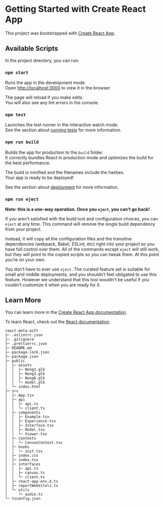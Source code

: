 # Getting Started with Create React App

This project was bootstrapped with [Create React App](https://github.com/facebook/create-react-app).

## Available Scripts

In the project directory, you can run:

### `npm start`

Runs the app in the development mode.\
Open [http://localhost:3000](http://localhost:3000) to view it in the browser.

The page will reload if you make edits.\
You will also see any lint errors in the console.

### `npm test`

Launches the test runner in the interactive watch mode.\
See the section about [running tests](https://facebook.github.io/create-react-app/docs/running-tests) for more information.

### `npm run build`

Builds the app for production to the `build` folder.\
It correctly bundles React in production mode and optimizes the build for the best performance.

The build is minified and the filenames include the hashes.\
Your app is ready to be deployed!

See the section about [deployment](https://facebook.github.io/create-react-app/docs/deployment) for more information.

### `npm run eject`

**Note: this is a one-way operation. Once you `eject`, you can’t go back!**

If you aren’t satisfied with the build tool and configuration choices, you can `eject` at any time. This command will remove the single build dependency from your project.

Instead, it will copy all the configuration files and the transitive dependencies (webpack, Babel, ESLint, etc) right into your project so you have full control over them. All of the commands except `eject` will still work, but they will point to the copied scripts so you can tweak them. At this point you’re on your own.

You don’t have to ever use `eject`. The curated feature set is suitable for small and middle deployments, and you shouldn’t feel obligated to use this feature. However we understand that this tool wouldn’t be useful if you couldn’t customize it when you are ready for it.

## Learn More

You can learn more in the [Create React App documentation](https://facebook.github.io/create-react-app/docs/getting-started).

To learn React, check out the [React documentation](https://reactjs.org/).

```
react-meta-aift
├─ .eslintrc.json
├─ .gitignore
├─ .prettierrc.json
├─ README.md
├─ package-lock.json
├─ package.json
├─ public
│  ├─ assets
│  │  ├─ Nong2.glb
│  │  ├─ Nong3.glb
│  │  ├─ Nong6.glb
│  │  └─ model.glb
│  └─ index.html
├─ src
│  ├─ App.tsx
│  ├─ api
│  │  ├─ api.ts
│  │  └─ client.ts
│  ├─ components
│  │  ├─ Example.tsx
│  │  ├─ Experience.tsx
│  │  ├─ Interface.tsx
│  │  ├─ Model.tsx
│  │  └─ Viewer.tsx
│  ├─ contexts
│  │  └─ CanvasContext.tsx
│  ├─ hooks
│  │  └─ init.tsx
│  ├─ index.css
│  ├─ index.tsx
│  ├─ interfaces
│  │  ├─ api.ts
│  │  ├─ canvas.ts
│  │  └─ client.ts
│  ├─ react-app-env.d.ts
│  ├─ reportWebVitals.ts
│  └─ utils
│     └─ audio.ts
└─ tsconfig.json

```